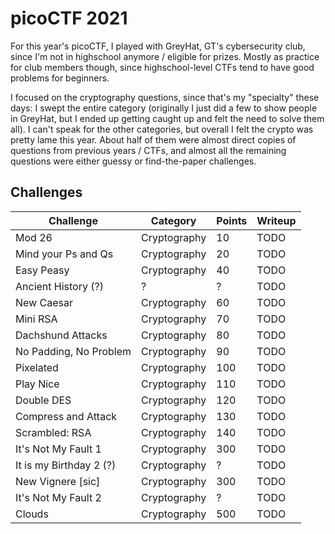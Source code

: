 # picoCTF 2021

For this year's picoCTF, I played with GreyHat, GT's cybersecurity club, since I'm not in highschool anymore / eligible for prizes. Mostly as practice for club members though, since highschool-level CTFs tend to have good problems for beginners.

I focused on the cryptography questions, since that's my "specialty" these days: I swept the entire category (originally I just did a few to show people in GreyHat, but I ended up getting caught up and felt the need to solve them all). I can't speak for the other categories, but overall I felt the crypto was pretty lame this year. About half of them were almost direct copies of questions from previous years / CTFs, and almost all the remaining questions were either guessy or find-the-paper challenges.

## Challenges

| Challenge               | Category     | Points | Writeup |
| ----------------------- | ------------ | ------ | ------- |
| Mod 26                  | Cryptography | 10     | TODO    |
| Mind your Ps and Qs     | Cryptography | 20     | TODO    |
| Easy Peasy              | Cryptography | 40     | TODO    |
| Ancient History (?)     | ?            | ?      | TODO    |
| New Caesar              | Cryptography | 60     | TODO    |
| Mini RSA                | Cryptography | 70     | TODO    |
| Dachshund Attacks       | Cryptography | 80     | TODO    |
| No Padding, No Problem  | Cryptography | 90     | TODO    |
| Pixelated               | Cryptography | 100    | TODO    |
| Play Nice               | Cryptography | 110    | TODO    |
| Double DES              | Cryptography | 120    | TODO    |
| Compress and Attack     | Cryptography | 130    | TODO    |
| Scrambled: RSA          | Cryptography | 140    | TODO    |
| It's Not My Fault 1     | Cryptography | 300    | TODO    |
| It is my Birthday 2 (?) | Cryptography | ?      | TODO    |
| New Vignere [sic]       | Cryptography | 300    | TODO    |
| It's Not My Fault 2     | Cryptography | ?      | TODO    |
| Clouds                  | Cryptography | 500    | TODO    |